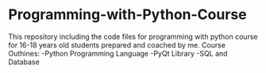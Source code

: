 # Programming-with-Python-Course
This repository including the code files for programming with python course for 16-18 years old students prepared and coached by me.
Course Outhines:
-Python Programming Language 
-PyQt Library
-SQL and Database
